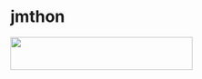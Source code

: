 # jmthon

<p align="left"><a href="https://heroku.com/deploy?template=https://github.com/Ka2er34/mus"> <img src="https://img.shields.io/badge/Deploy%20To%20Heroku-purple?style=for-the-badge&logo=heroku" width="320" height="58.45"/></a></p>

